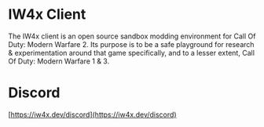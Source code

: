 # IW4x Client 
The IW4x client is an open source sandbox modding environment for Call Of Duty: Modern Warfare 2.
Its purpose is to be a safe playground for research & experimentation around that game specifically, and to a lesser extent, Call Of Duty: Modern Warfare 1 & 3.

# Discord
[https://iw4x.dev/discord](https://iw4x.dev/discord)
